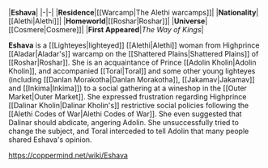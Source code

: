 |**Eshava**|
|-|-|
|**Residence**|[[Warcamp\|The Alethi warcamps]]|
|**Nationality**|[[Alethi\|Alethi]]|
|**Homeworld**|[[Roshar\|Roshar]]|
|**Universe**|[[Cosmere\|Cosmere]]|
|**First Appeared**|*The Way of Kings*|

**Eshava** is a [[Lighteyes\|lighteyed]] [[Alethi\|Alethi]] woman from Highprince [[Aladar\|Aladar's]] warcamp on the [[Shattered Plains\|Shattered Plains]] of [[Roshar\|Roshar]].
She is an acquaintance of Prince [[Adolin Kholin\|Adolin Kholin]], and accompanied [[Toral\|Toral]] and some other young lighteyes (including [[Danlan Morakotha\|Danlan Morakotha]], [[Jakamav\|Jakamav]] and [[Inkima\|Inkima]]) to a social gathering at a wineshop in the [[Outer Market\|Outer Market]]. She expressed frustration regarding Highprince [[Dalinar Kholin\|Dalinar Kholin's]] restrictive social policies following the [[Alethi Codes of War\|Alethi Codes of War]]. She even suggested that Dalinar should abdicate, angering Adolin. She unsuccessfully tried to change the subject, and Toral interceded to tell Adolin that many people shared Eshava's opinion.



https://coppermind.net/wiki/Eshava